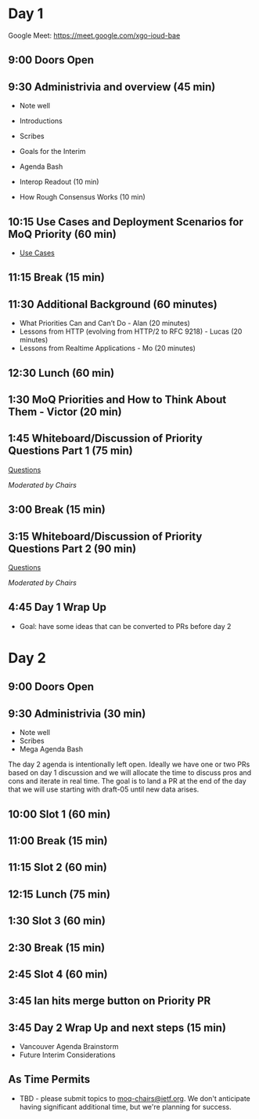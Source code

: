 # Day 1

Google Meet: https://meet.google.com/xgo-ioud-bae

## 9:00 Doors Open

## 9:30 Administrivia and overview (45 min)

* Note well
* Introductions
* Scribes
* Goals for the Interim
* Agenda Bash

* Interop Readout (10 min)
* How Rough Consensus Works (10 min)

## 10:15 Use Cases and Deployment Scenarios for MoQ Priority (60 min)

* [Use Cases](https://github.com/moq-wg/wg-materials/edit/main/interim-24-06-hybrid/use-cases.md)

## 11:15 Break (15 min)

## 11:30 Additional Background (60 minutes)

* What Priorities Can and Can’t Do - Alan (20 minutes)
* Lessons from HTTP (evolving from HTTP/2 to RFC 9218) - Lucas (20 minutes)
* Lessons from Realtime Applications  - Mo (20 minutes)

## 12:30 Lunch (60 min)

## 1:30 MoQ Priorities and How to Think About Them - Victor (20 min)

## 1:45 Whiteboard/Discussion of Priority Questions Part 1 (75 min)

[Questions](https://github.com/moq-wg/wg-materials/edit/main/interim-24-06-hybrid/priority-questions.md)

_Moderated by Chairs_

## 3:00 Break (15 min)

## 3:15 Whiteboard/Discussion of Priority Questions Part 2 (90 min)

[Questions](https://github.com/moq-wg/wg-materials/edit/main/interim-24-06-hybrid/priority-questions.md)

_Moderated by Chairs_

## 4:45 Day 1 Wrap Up

* Goal: have some ideas that can be converted to PRs before day 2

# Day 2

## 9:00 Doors Open

## 9:30 Administrivia (30 min)

* Note well
* Scribes
* Mega Agenda Bash

The day 2 agenda is intentionally left open.  Ideally we have one or two PRs based on day 1 discussion and 
we will allocate the time to discuss pros and cons and iterate in real time.  The goal is to land a PR at 
the end of the day that we will use starting with draft-05 until new data arises.

## 10:00 Slot 1 (60 min)

## 11:00 Break (15 min)

## 11:15 Slot 2 (60 min)

## 12:15 Lunch (75 min)

## 1:30 Slot 3 (60 min)

## 2:30 Break (15 min)

## 2:45 Slot 4 (60 min)

## 3:45 Ian hits merge button on Priority PR

## 3:45 Day 2 Wrap Up and next steps (15 min)

* Vancouver Agenda Brainstorm
* Future Interim Considerations

## As Time Permits

* TBD - please submit topics to moq-chairs@ietf.org.  We don't anticipate having significant additional time, but we're planning for success.
